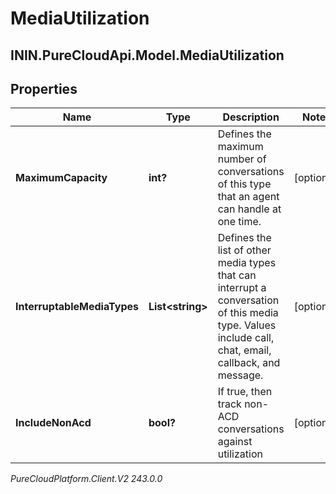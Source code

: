 # MediaUtilization

## ININ.PureCloudApi.Model.MediaUtilization

## Properties

|Name | Type | Description | Notes|
|------------ | ------------- | ------------- | -------------|
| **MaximumCapacity** | **int?** | Defines the maximum number of conversations of this type that an agent can handle at one time. | [optional] |
| **InterruptableMediaTypes** | **List&lt;string&gt;** | Defines the list of other media types that can interrupt a conversation of this media type.  Values include call, chat, email, callback, and message. | [optional] |
| **IncludeNonAcd** | **bool?** | If true, then track non-ACD conversations against utilization | [optional] |



_PureCloudPlatform.Client.V2 243.0.0_

